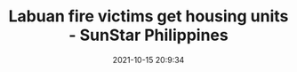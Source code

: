 ---
"title": "Labuan fire victims get housing units - SunStar Philippines"
"date": "2021-10-15 20:9:34"
"feed_name": "GOOGLENEWSCONSTRUCTION"
"feed_website": "https://news.google.com/search?q=construction%2Bincident&hl=en-US&gl=US&ceid=US:en"
"feed_rss": "https://news.google.com/rss/search?q=construction%2Bincident&hl=en-US&gl=US&ceid=US:en"
"link": "https://www.sunstar.com.ph/article/1910352/Zamboanga/Local-News/Labuan-fire-victims-get-housing-units"
"source": "{'href': 'https://www.sunstar.com.ph', 'title': 'SunStar Philippines'}"
"file": "_posts/2021-1-1-10f5b7cbab9e41f8e0545d7b3523b52591a11235.md"
"accident": "1"
"drilling": "0"
"dead": "0"
"injured": "0"
"arrested": "0"
"place": "unknown place"
"where": "unknown site"
"causes": "unknown"
"place_uri": "unknown place"
---